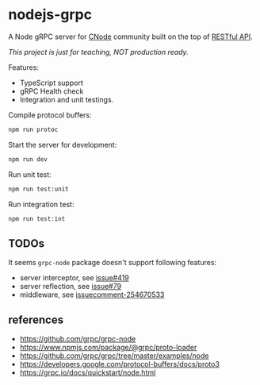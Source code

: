 # nodejs-grpc

A Node gRPC server for [CNode](https://cnodejs.org) community built on the top of [RESTful API](https://cnodejs.org/api).

_This project is just for teaching, NOT production ready._

Features:

- TypeScript support
- gRPC Health check
- Integration and unit testings.

Compile protocol buffers:

```bash
npm run protoc
```

Start the server for development:

```bash
npm run dev
```

Run unit test:

```bash
npm run test:unit
```

Run integration test:

```bash
npm run test:int
```

## TODOs

It seems `grpc-node` package doesn't support following features:

- server interceptor, see [issue#419](https://github.com/grpc/grpc-node/issues/419)
- server reflection, see [issue#79](https://github.com/grpc/grpc-node/issues/79)
- middleware, see [issuecomment-254670533](https://github.com/grpc/grpc/issues/8394#issuecomment-254670533)

## references

- https://github.com/grpc/grpc-node
- https://www.npmjs.com/package/@grpc/proto-loader
- https://github.com/grpc/grpc/tree/master/examples/node
- https://developers.google.com/protocol-buffers/docs/proto3
- https://grpc.io/docs/quickstart/node.html
